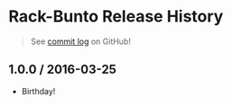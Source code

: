 # Rack-Bunto Release History
> See [commit log](https://github.com/bunto/rack-bunto/commits/master) on GitHub!

## 1.0.0 / 2016-03-25
 * Birthday!
